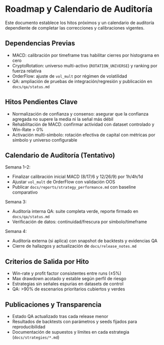 # Roadmap y Calendario de Auditoría

Este documento establece los hitos próximos y un calendario de auditoría dependiente de completar las correcciones y calibraciones vigentes.

## Dependencias Previas

- MACD: calibración por timeframe tras habilitar cierres por histograma en cero
- CryptoRotation: universo multi-activo (`ROTATION_UNIVERSE`) y ranking por fuerza relativa
- OrderFlow: ajuste de `vol_mult` por régimen de volatilidad
- QA: ampliación de pruebas de integración/regresión y publicación en `docs/qa/status.md`

## Hitos Pendientes Clave

- Normalización de confianza y consenso: asegurar que la confianza agregada no supere la media ni la señal más débil
- Rehabilitación de MACD: confirmar actividad con dataset controlado y Win-Rate > 0%
- Activación multi-símbolo: rotación efectiva de capital con métricas por símbolo y universo configurable

## Calendario de Auditoría (Tentativo)

Semana 1–2:
- Finalizar calibración inicial MACD (8/17/6 y 12/26/9) por 1h/4h/1d
- Ajustar `vol_mult` de OrderFlow con validación OOS
- Publicar `docs/reports/strategy_performance.md` con baseline comparativo

Semana 3:
- Auditoría interna QA: suite completa verde, reporte firmado en `docs/qa/status.md`
- Verificación de datos: continuidad/frescura por símbolo/timeframe

Semana 4:
- Auditoría externa (si aplica) con snapshot de backtests y evidencias QA
- Cierre de hallazgos y actualización de `docs/release_notes.md`

## Criterios de Salida por Hito

- Win-rate y profit factor consistentes entre runs (±5%)
- Max drawdown acotado y estable según perfil de riesgo
- Estrategias sin señales espurias en datasets de control
- QA: >90% de escenarios prioritarios cubiertos y verdes

## Publicaciones y Transparencia

- Estado QA actualizado tras cada release menor
- Resultados de backtests con parámetros y seeds fijados para reproducibilidad
- Documentación de supuestos y límites en cada estrategia (`docs/strategies/*.md`)


